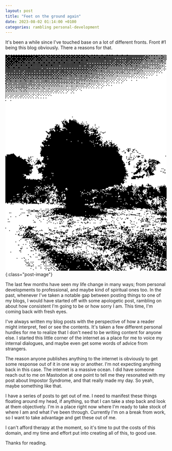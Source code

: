 ```yaml
---
layout: post
title: "Feet on the ground again"
date: 2023-08-02 01:14:00 +0100
categories: rambling personal-development 
---
```


It's been a while since I've touched base on a lot of different fronts. Front #1 being this blog obviously. There a reasons for that.

![tree](/img/bw-tree.png){:class="post-image"}

The last few months have seen my life change in many ways; from personal developments to professional, and maybe kind of spiritual ones too. In the past, whenever I've taken a notable gap between posting things to one of my blogs, I would have started off with some apologetic post, rambling on about how consistent I'm going to be or how sorry I am. This time, I'm coming back with fresh eyes. 

I've always written my blog posts with the perspective of how a reader might interpret, feel or see the contents. It's taken a few different personal hurdles for me to realize that I don't need to be writing content for anyone else. I started this little corner of the internet as a place for me to voice my internal dialogues, and maybe even get some words of advice from strangers. 

The reason anyone publishes anything to the internet is obviously to get some response out of it in one way or another. I'm not expecting anything back in this case. The internet is a massive ocean. I did have someone reach out to me on Mastodon at one point to tell me they resonated with my post about Impostor Syndrome, and that really made my day. So yeah, maybe something like that. 

I have a series of posts to get out of me. I need to manifest these things floating around my head, if anything, so that I can take a step back and look at them objectively. I'm in a place right now where I'm ready to take stock of where I am and what I've been through. Currently I'm on a break from work, so I want to take advantage and get these out of me. 

I can't afford therapy at the moment, so it's time to put the costs of this domain, and my time and effort put into creating all of this, to good use. 

Thanks for reading. 